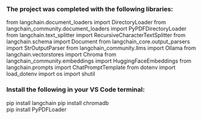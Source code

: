 <h3> The project was completed with the following libraries: </h3>
<body>

  from langchain.document_loaders import DirectoryLoader
from langchain_community.document_loaders import PyPDFDirectoryLoader
from langchain.text_splitter import RecursiveCharacterTextSplitter
from langchain.schema import Document
from langchain_core.output_parsers import StrOutputParser
from langchain_community.llms import Ollama
from langchain.vectorstores import Chroma
from langchain_community.embeddings import HuggingFaceEmbeddings
from langchain.prompts import ChatPromptTemplate 
from dotenv import load_dotenv
import os
import shutil
</body>

<h3> Install the following in your VS Code terminal: </h3>
<body> 

  pip install langchain 
pip install chromadb  
pip install PyPDFLoader 
</body>
